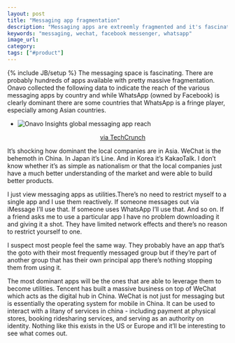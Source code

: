 ```yaml
---
layout: post
title: "Messaging app fragmentation"
description: "Messaging apps are extreemly fragmented and it's fascinating to think about the space."
keywords: "messaging, wechat, facebook messenger, whatsapp"
image_url:
category:
tags: ["#product"]
---
```

{% include JB/setup %}
The messaging space is fascinating. There are probably hundreds of apps available with pretty massive fragmentation. Onavo collected the following data to indicate the reach of the various messaging apps by country and while WhatsApp (owned by Facebook) is clearly dominant there are some countries that WhatsApp is a fringe player, especially among Asian countries.

<ul class="thumbnails">
  <li class="span8">
    <div class="thumbnail">
      <img src="{{ IMG_PATH }}onavo-insights-global-messaging-reach.png" alt="Onavo Insights global messaging app reach" />
      <p style="text-align:center;"><a href="https://techcrunch.com/2013/06/13/messaging-apps/">via TechCrunch</a></p>
    </div>
  </li>
</ul>

It’s shocking how dominant the local companies are in Asia. WeChat is the behemoth in China. In Japan it’s Line. And in Korea it’s KakaoTalk. I don’t know whether it’s as simple as nationalism or that the local companies just have a much better understanding of the market and were able to build better products.

I just view messaging apps as utilities.There’s no need to restrict myself to a single app and I use them reactively. If someone messages out via iMessage I’ll use that. If someone uses WhatsApp I’ll use that. And so on. If a friend asks me to use a particular app I have no problem downloading it and giving it a shot. They have limited network effects and there’s no reason to restrict yourself to one.

I suspect most people feel the same way. They probably have an app that’s the goto with their most frequently messaged group but if they’re part of another group that has their own principal app there’s nothing stopping them from using it.

The most dominant apps will be the ones that are able to leverage them to become utilities. Tencent has built a massive business on top of WeChat which acts as the digital hub in China. WeChat is not just for messaging but is essentially the operating system for mobile in China. It can be used to interact with a litany of services in china - including payment at physical stores, booking ridesharing services, and serving as an authority on identity. Nothing like this exists in the US or Europe and it’ll be interesting to see what comes out.

